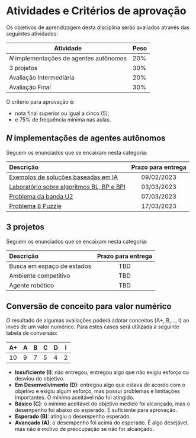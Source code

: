 # Atividades e Critérios de aprovação

Os objetivos de aprendizagem desta disciplina serão avaliados através das seguintes atividades: 

| Atividade | Peso |
| ----------| ----------|
| *N* implementações de agentes autônomos | 20% |
| 3 projetos | 30% | 
| Avaliação Intermediária | 20% | 
| Avaliação Final | 30% | 

O critério para aprovação é:

* nota final superior ou igual a cinco (5);
* e 75% de frequência mínima nas aulas. 

## *N* implementações de agentes autônomos

Seguem os enunciados que se encaixam nesta categoria: 

| Descrição                                                   |  Prazo para entrega |
|:------------------------------------------------------------|:-------------------:|
| [Exemplos de soluções baseadas em IA](./aulas/01_introducao_ia_aula2/index.md#apresentações-dos-alunos) | 09/02/2023 |
| [Laboratório sobre algoritmos BL, BP e BPI](./aulas/04_x_buscas/index.md#atividade-de-laboratório) | 03/03/2023 |
| [Problema da banda U2](./aulas/05_busca_com_custo/index.md#banda-u2)                               | 07/03/2023 |
| [Problema 8 Puzzle](./aulas/09_heuristica_parte_3/index.md#problema-dos-8-puzzle)               | 17/03/2023 |

## 3 projetos

Seguem os enunciados que se encaixam nesta categoria:

| Descrição                                                   |  Prazo para entrega |
|:------------------------------------------------------------|:-------------------:|
| Busca em espaço de estados                                  | TBD                 |
| Ambiente competitivo                                        | TBD                 |
| Agente robótico                                             | TBD                 |


## Conversão de conceito para valor numérico

O resultado de algumas avaliações poderá adotar conceitos (A+, B,..., I) ao invés de um valor numérico. Para estes casos será utilizada a seguinte tabela de conversão:

| A+ | A | B | C | D | I |
|----|---|---|---|---|---|
| 10 | 9 | 7 | 5 | 4 | 2 |

* **Insuficiente (I)**: não entregou, entregou algo que não exigiu esforço ou desviou do objetivo.
* **Em Desenvolvimento (D)**: entregou algo que estava de acordo com o objetivo e exigiu algum esforço, mas possui problemas e limitações importantes. O mínimo aceitável não foi atingido.
* **Básico (C)**: o mínimo aceitável do objetivo medido foi alcançado, mas o desempenho foi abaixo do esperado. É suficiente para aprovação.
* **Esperado (B)**: atingiu o desempenho esperado.
* **Avançado (A)**: o desempenho foi acima do esperado. É algo desejável, mas não é motivo de preocupação se não for alcançado.
